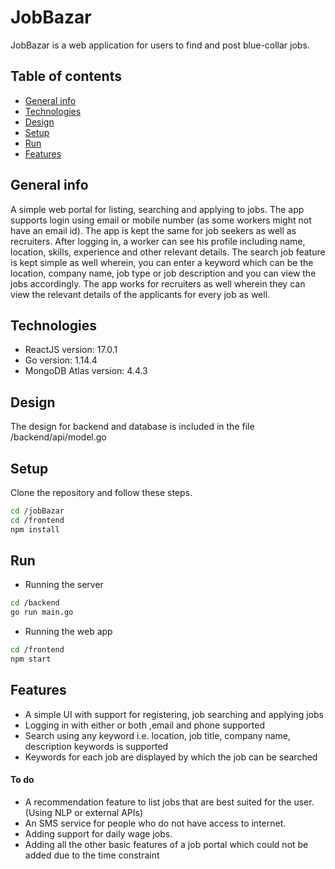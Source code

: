 # JobBazar

JobBazar is a web application for users to find and post blue-collar jobs.

## Table of contents
* [General info](#general-info)
* [Technologies](#technologies)
* [Design](#design)
* [Setup](#setup)
* [Run](#run)
* [Features](#features)

## General info
A simple web portal for listing, searching and applying to jobs. The app supports login using email or mobile number (as some workers might not have an email id). The app is kept the same for job seekers as well as recruiters. After logging in, a worker can see his profile including name, location, skills, experience and other relevant details. The search job feature is kept simple as well wherein, you can enter a keyword which can be the location, company name, job type or job description and you can view the jobs accordingly. The app works for recruiters as well wherein they can view the relevant details of the applicants for every job as well.

## Technologies
* ReactJS version: 17.0.1
* Go version: 1.14.4
* MongoDB Atlas version: 4.4.3

## Design
The design for backend and database is included in the file /backend/api/model.go

## Setup
Clone the repository and follow these steps.
```bash
cd /jobBazar
cd /frontend
npm install
```

## Run
* Running the server
```bash
cd /backend
go run main.go
```
* Running the web app
```bash
cd /frontend
npm start
```

## Features
* A simple UI with support for registering, job searching and applying jobs
* Logging in with either or both ,email and phone supported
* Search using any keyword i.e. location, job title, company name, description keywords is supported
* Keywords for each job are displayed by which the job can be searched
 #### To do
* A recommendation feature to list jobs that are best suited for the user. (Using NLP or external APIs)
* An SMS service for people who do not have access to internet.
* Adding support for daily wage jobs.
* Adding all the other basic features of a job portal which could not be added due to the time constraint
